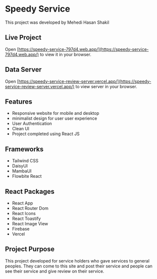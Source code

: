 # Speedy Service

This project was developed by Mehedi Hasan Shakil

## Live Project

Open [https://speedy-service-797d4.web.app/](https://speedy-service-797d4.web.app/) to view it in your browser.

## Data Server

Open [https://speedy-service-review-server.vercel.app/](https://speedy-service-review-server.vercel.app/) to view server in your browser.

## Features

- Responsive website for mobile and desktop
- minimalist design for user user experience
- User Authentication
- Clean UI
- Project completed using React JS

## Frameworks

- Tailwind CSS
- DaisyUI
- MambaUI
- Flowbite React

## React Packages

- React App
- React Router Dom
- React Icons
- React Toastify
- React Image View
- Firebase
- Vercel

## Project Purpose

This project developed for service holders who gave services to general peoples. They can come to this site and post their service and people can see their service and give review on their service.
